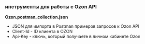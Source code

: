 ### инструменты для работы с Ozon API

**Ozon.postman_collection.json**
- JSON для импорта в Postman примеров запросов к Ozon API 
- Client-Id - ID клиента в OZON
- Api-Key - ключь, который получаете в личном кабинете Ozon
